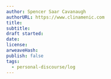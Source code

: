 ```yaml
---
author: Spencer Saar Cavanaugh
authorURL: https://www.clinamenic.com
title:
subtitle:
draft started:
date:
license:
arweaveHash:
publish: false
tags:
  - personal-discourse/log
---
```

